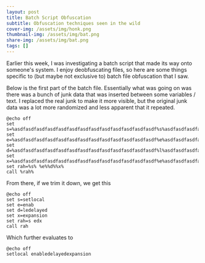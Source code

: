 ```yaml
---
layout: post
title: Batch Script Obfuscation
subtitle: Obfuscation techniques seen in the wild
cover-img: /assets/img/honk.png
thumbnail-img: /assets/img/bat.png
share-img: /assets/img/bat.png
tags: []
---
```


Earlier this week, I was investigating a batch script that made its way onto someone's system. I enjoy deobfuscating files, so here are some things specific to (but maybe not exclusive to) batch file obfuscation that I saw.

Below is the first part of the batch file. Essentially what was going on was there was a bunch of junk data that was inserted between some variables / text. I replaced the real junk to make it more visible, but the original junk data was a lot more randomized and less apparent that it repeated. 
~~~
@echo off
set s=%asdfasdfasdfasdfasdfasdfasdfasdfasdfasdfasdfasdfasdf%s%asdfasdfasdfasdfasdfasdfasdfasdfasdfasdfasdfasdfasdf%e%asdfasdfasdfasdfasdfasdfasdfasdfasdfasdfasdfasdfasdf%t%asdfasdfasdfasdfasdfasdfasdfasdfasdfasdfasdfasdfasdf%l%asdfasdfasdfasdfasdfasdfasdfasdfasdfasdfasdfasdfasdf%o%asdfasdfasdfasdfasdfasdfasdfasdfasdfasdfasdfasdfasdf%c%asdfasdfasdfasdfasdfasdfasdfasdfasdfasdfasdfasdfasdf%a%asdfasdfasdfasdfasdfasdfasdfasdfasdfasdfasdfasdfasdf%l%asdfasdfasdfasdfasdfasdfasdfasdfasdfasdfasdfasdfasdf%
set e=%asdfasdfasdfasdfasdfasdfasdfasdfasdfasdfasdfasdfasdf%e%asdfasdfasdfasdfasdfasdfasdfasdfasdfasdfasdfasdfasdf%n%asdfasdfasdfasdfasdfasdfasdfasdfasdfasdfasdfasdfasdf%a%asdfasdfasdfasdfasdfasdfasdfasdfasdfasdfasdfasdfasdf%b%asdfasdfasdfasdfasdfasdfasdfasdfasdfasdfasdfasdfasdf%
set d=%asdfasdfasdfasdfasdfasdfasdfasdfasdfasdfasdfasdfasdf%l%asdfasdfasdfasdfasdfasdfasdfasdfasdfasdfasdfasdfasdf%e%asdfasdfasdfasdfasdfasdfasdfasdfasdfasdfasdfasdfasdf%d%asdfasdfasdfasdfasdfasdfasdfasdfasdfasdfasdfasdfasdf%e%asdfasdfasdfasdfasdfasdfasdfasdfasdfasdfasdfasdfasdf%l%asdfasdfasdfasdfasdfasdfasdfasdfasdfasdfasdfasdfasdf%a%asdfasdfasdfasdfasdfasdfasdfasdfasdfasdfasdfasdfasdf%y%asdfasdfasdfasdfasdfasdfasdfasdfasdfasdfasdfasdfasdf%e%asdfasdfasdfasdfasdfasdfasdfasdfasdfasdfasdfasdfasdf%d%asdfasdfasdfasdfasdfasdfasdfasdfasdfasdfasdfasdfasdf%
set x=%asdfasdfasdfasdfasdfasdfasdfasdfasdfasdfasdfasdfasdf%e%asdfasdfasdfasdfasdfasdfasdfasdfasdfasdfasdfasdfasdf%x%asdfasdfasdfasdfasdfasdfasdfasdfasdfasdfasdfasdfasdf%p%asdfasdfasdfasdfasdfasdfasdfasdfasdfasdfasdfasdfasdf%a%asdfasdfasdfasdfasdfasdfasdfasdfasdfasdfasdfasdfasdf%n%asdfasdfasdfasdfasdfasdfasdfasdfasdfasdfasdfasdfasdf%s%asdfasdfasdfasdfasdfasdfasdfasdfasdfasdfasdfasdfasdf%i%asdfasdfasdfasdfasdfasdfasdfasdfasdfasdfasdfasdfasdf%o%asdfasdfasdfasdfasdfasdfasdfasdfasdfasdfasdfasdfasdf%n%asdfasdfasdfasdfasdfasdfasdfasdfasdfasdfasdfasdfasdf%
set rah=%s% %e%%d%%x%
call %rah%
~~~

From there, if we trim it down, we get this

~~~
@echo off
set s=setlocal
set e=enab
set d=ledelayed
set x=expansion
set rah=s edx
call rah
~~~

Which further evaluates to

~~~
@echo off
setlocal enabledelayedexpansion
~~~
